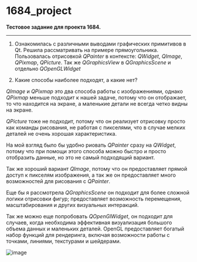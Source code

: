 # 1684_project

**Тестовое задание для проекта 1684.**

***


1) Ознакомилась с различными выводами графических примитивов в Qt. Решила рассматривать на примере прямоугольника.
Пользовалась отрисовкой _QPainter_ в контексте: _QWidget_, _QImage_, _QPixmap_, _QPicture_. Так же _QGraphicsView_ в _QGraphicsScene_ и отдельно _QOpenGLWidget_

2) Какие способы наиболее подходят, а какие нет?

_QImage_ и _QPixmap_ это два способа работы с изображениями, однако _QPixmap_ меньше подходит к нашей задаче, потому что он отображает, то что находится на экране, а маленькие детали не всегда четко видны на экране.

_QPicture_ тоже не подходит, потому что он реализует отрисовку просто как команды рисования, не работая с пикселями, что в случае мелких деталей не очень хорошая характеристика.

На мой взгляд было бы удобно риовать _QPainter_ сразу на _QWidget_, потому что при помощи этого способа можно быстро и просто отобразить данные, но это не самый подходящий вариант.

Так же хороший вариант _QImage_, потому что он предоставляет прямой доступ к пикселям изображения, а так же он предоставляет много возможностей для рисования с _QPainter_.

Еще бы я рассмотрела _QGraphicsScene_ он подходит для более сложной логики отрисовки фигур; предоставляет возможность перемещения, масштабирования и других визуальных интеракций.

Так же можно еще попробовать _QOpenGlWidget_, он подходит для случаев, когда необходима эффективная визуализация большого объема данных и маленьких деталей. OpenGL предоставляет богатый набор функций для рендеринга, включая возможности работы с точками, линиями, текстурами и шейдерами.

![image](https://github.com/fitalo4ka/1684_project/assets/113723377/d44a2c54-03fb-4bc1-bc6e-ecf4ca89c332)

